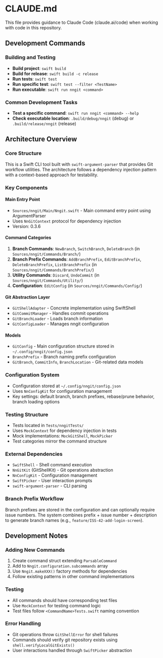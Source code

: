 # CLAUDE.md

This file provides guidance to Claude Code (claude.ai/code) when working with code in this repository.

## Development Commands

### Building and Testing
- **Build project**: `swift build`
- **Build for release**: `swift build -c release`
- **Run tests**: `swift test`
- **Run specific test**: `swift test --filter <TestName>`
- **Run executable**: `swift run nngit <command>`

### Common Development Tasks
- **Test a specific command**: `swift run nngit <command> --help`
- **Check executable location**: `.build/debug/nngit` (debug) or `.build/release/nngit` (release)

## Architecture Overview

### Core Structure
This is a Swift CLI tool built with `swift-argument-parser` that provides Git workflow utilities. The architecture follows a dependency injection pattern with a context-based approach for testability.

### Key Components

#### Main Entry Point
- `Sources/nngit/Main/Nngit.swift` - Main command entry point using ArgumentParser
- Uses `NnGitContext` protocol for dependency injection
- Version: 0.3.6

#### Command Categories
1. **Branch Commands**: `NewBranch`, `SwitchBranch`, `DeleteBranch` (in `Sources/nngit/Commands/Branch/`)
2. **Branch Prefix Commands**: `AddBranchPrefix`, `EditBranchPrefix`, `DeleteBranchPrefix`, `ListBranchPrefix` (in `Sources/nngit/Commands/BranchPrefix/`)
3. **Utility Commands**: `Discard`, `UndoCommit` (in `Sources/nngit/Commands/Utility/`)
4. **Configuration**: `EditConfig` (in `Sources/nngit/Commands/Config/`)

#### Git Abstraction Layer
- `GitShellAdapter` - Concrete implementation using SwiftShell
- `GitCommitManager` - Handles commit operations
- `GitBranchLoader` - Loads branch information
- `GitConfigLoader` - Manages nngit configuration

#### Models
- `GitConfig` - Main configuration structure stored in `~/.config/nngit/config.json`
- `BranchPrefix` - Branch naming prefix configuration
- `GitBranch`, `CommitInfo`, `BranchLocation` - Git-related data models

### Configuration System
- Configuration stored at `~/.config/nngit/config.json`
- Uses `NnConfigKit` for configuration management
- Key settings: default branch, branch prefixes, rebase/prune behavior, branch loading options

### Testing Structure
- Tests located in `Tests/nngitTests/`
- Uses `MockContext` for dependency injection in tests
- Mock implementations: `MockGitShell`, `MockPicker`
- Test categories mirror the command structure

### External Dependencies
- `SwiftShell` - Shell command execution
- `NnGitKit` (GitShellKit) - Git operations abstraction
- `NnConfigKit` - Configuration management
- `SwiftPicker` - User interaction prompts
- `swift-argument-parser` - CLI parsing

### Branch Prefix Workflow
Branch prefixes are stored in the configuration and can optionally require issue numbers. The system combines prefix + issue number + description to generate branch names (e.g., `feature/ISS-42-add-login-screen`).

## Development Notes

### Adding New Commands
1. Create command struct extending `ParsableCommand`
2. Add to `Nngit.configuration.subcommands` array
3. Use `Nngit.makeXXX()` factory methods for dependencies
4. Follow existing patterns in other command implementations

### Testing
- All commands should have corresponding test files
- Use `MockContext` for testing command logic
- Test files follow `<CommandName>Tests.swift` naming convention

### Error Handling
- Git operations throw `GitShellError` for shell failures
- Commands should verify git repository exists using `shell.verifyLocalGitExists()`
- User interactions handled through `SwiftPicker` abstraction
